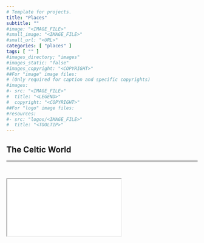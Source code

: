 ```yaml
---
# Template for projects.
title: "Places"
subtitle: ""
#image: "<IMAGE_FILE>"
#small_image: "<IMAGE_FILE>"
#small_url: "<URL>"
categories: [ "places" ]
tags: [ "" ]
#images_directory; "images"
#images_static: "false"
#images_copyright: "<COPYRIGHT>"
##For "image" image files:
# (Only required for caption and specific copyrights)
#images:
#- src: "<IMAGE_FILE>"
#  title: "<LEGEND>"
#  copyright: "<COPYRIGHT>"
##For "logo" image files:
#resources:
#- src: "logos/<IMAGE_FILE>"
#  title: "<TOOLTIP>"
---
```


## The Celtic World  

---

&nbsp;
&nbsp;

<div class="thumbnail-container">
  <div class="thumbnail">
   <iframe src="/html/map_All.html" frameborder="2" ></iframe>
  </div>
</div>
